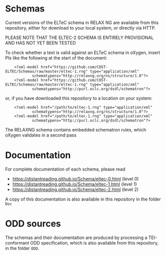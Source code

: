 # Schemas

Current versions of the ELTeC schema in RELAX NG  are available from this repository, either for download to your
local system, or directly via HTTP.

PLEASE NOTE THAT THE ELTEC-2 SCHEMA IS ENTIRELY PROVISIONAL AND HAS NOT YET BEEN TESTED

To check whether a text is valid against an ELTeC schema in oXygen, insert PIs like the following at the
start of the document:

```
    <?xml-model href="https://github.com/COST-ELTEC/Schemas/raw/master/eltec-1.rng" type="application/xml" 
            schematypens="http://relaxng.org/ns/structure/1.0"?>
    <?xml-model href="https://github.com/COST-ELTEC/Schemas/raw/master/eltec-1.rng" type="application/xml" 
            schematypens="http://purl.oclc.org/dsdl/schematron"?>
```
or, if you have downloaded this repository to a location on your system:

```
    <?xml-model href="/path/to/eltec-1.rng" type="application/xml" 
            schematypens="http://relaxng.org/ns/structure/1.0"?>
    <?xml-model href="/path/to/eltec-1.rng" type="application/xml" 
            schematypens="http://purl.oclc.org/dsdl/schematron"?>

```
The RELAXNG schema contains embedded schematron rules, which oXygen validates in a second pass

# Documentation

For complete documentation of each schema, please read
- https://distantreading.github.io/Schema/eltec-0.html (level 0)
- https://distantreading.github.io/Schema/eltec-1.html (level 1)
- https://distantreading.github.io/Schema/eltec-2.html (level 2)

A copy of this documentation is also available in this repository in the folder `Doc`

# ODD sources

The schemas and their documentation are produced by processing a TEI-conformant ODD specification, which
is also available from this repository, in the folder `ODD`. 



